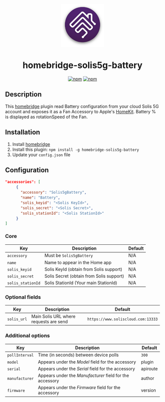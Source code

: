 <p align="center">
  <a href="https://github.com/homebridge/homebridge"><img src="https://raw.githubusercontent.com/homebridge/branding/master/logos/homebridge-color-round-stylized.png" height="140"></a>
</p>

<span align="center">

# homebridge-solis5g-battery

[![npm](https://img.shields.io/npm/v/homebridge-solis5g-battery.svg)](https://www.npmjs.com/package/homebridge-solis5g-battery) [![npm](https://img.shields.io/npm/dt/homebridge-solis5g-battery.svg)](https://www.npmjs.com/package/homebridge-solis5g-battery)

</span>

## Description

This [homebridge](https://github.com/homebridge/homebridge) plugin read Battery configuration from your cloud Solis 5G account and exposes it as a Fan Accessory to Apple's [HomeKit](http://www.apple.com/ios/home/). 
Battery % is displayed as rotationSpeed of the Fan.

## Installation

1. Install [homebridge](https://github.com/homebridge/homebridge#installation)
2. Install this plugin: `npm install -g homebridge-solis5g-battery`
3. Update your `config.json` file

## Configuration

```json
"accessories": [
     {
       "accessory": "Solis5gBattery",
       "name": "Battery",  
       "solis_keyid": "<Solis KeyId>",
       "solis_secret": "<Solis Secret>",       
       "solis_stationId": "<Solis StationId>"     
     }
]
```

### Core
| Key | Description | Default |
| --- | --- | --- |
| `accessory` | Must be `Solis5gBattery` | N/A |
| `name` | Name to appear in the Home app | N/A |
| `solis_keyid` | Solis KeyId (obtain from Solis support) | N/A |
| `solis_secret` | Solis Secret (obtain from Solis support) | N/A |
| `solis_stationId` | Solis StationId (Your main StationId) | N/A |

### Optional fields
| Key | Description | Default |
| --- | --- | --- |
| `solis_url` | Main Solis URL where requests are send | `https://www.soliscloud.com:13333` |

### Additional options
| Key | Description | Default |
| --- | --- | --- |
| `pollInterval` | Time (in seconds) between device polls | `300` |
| `model` | Appears under the _Model_ field for the accessory | plugin |
| `serial` | Appears under the _Serial_ field for the accessory | apiroute |
| `manufacturer` | Appears under the _Manufacturer_ field for the accessory | author |
| `firmware` | Appears under the _Firmware_ field for the accessory | version |